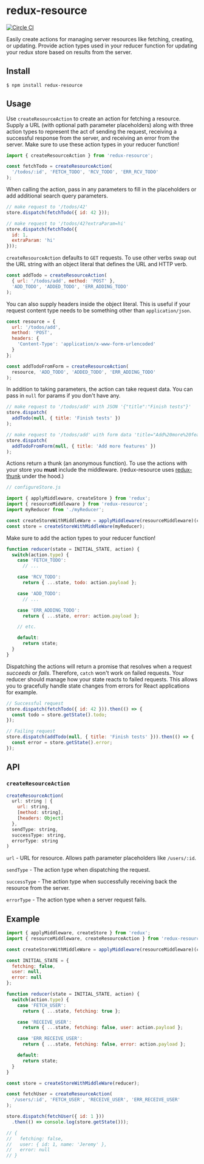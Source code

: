 # redux-resource

[![Circle CI](https://circleci.com/gh/jfairbank/redux-resource.svg?style=svg)](https://circleci.com/gh/jfairbank/redux-resource)

Easily create actions for managing server resources like fetching, creating, or
updating. Provide action types used in your reducer function for updating your
redux store based on results from the server.

## Install

    $ npm install redux-resource

## Usage

Use `createResourceAction` to create an action for fetching a resource. Supply a
URL (with optional path parameter placeholders) along with three action types to
represent the act of sending the request, receiving a successful response from
the server, and receiving an error from the server.  Make sure to use these
action types in your reducer function!

```js
import { createResourceAction } from 'redux-resource';

const fetchTodo = createResourceAction(
  '/todos/:id', 'FETCH_TODO', 'RCV_TODO', 'ERR_RCV_TODO'
);
```

When calling the action, pass in any parameters to fill in the placeholders or
add additional search query parameters.

```js
// make request to '/todos/42'
store.dispatch(fetchTodo({ id: 42 }));

// make request to '/todos/42?extraParam=hi'
store.dispatch(fetchTodo({
  id: 1,
  extraParam: 'hi'
}));
```

`createResourceAction` defaults to `GET` requests. To use other verbs swap out
the URL string with an object literal that defines the URL and HTTP verb.

```js
const addTodo = createResourceAction(
  { url: '/todos/add', method: 'POST' },
  'ADD_TODO', 'ADDED_TODO', 'ERR_ADDING_TODO'
);
```

You can also supply headers inside the object literal. This is useful if your
request content type needs to be something other than `application/json`.

```js
const resource = {
  url: '/todos/add',
  method: 'POST',
  headers: {
    'Content-Type': 'application/x-www-form-urlencoded'
  }
};

const addTodoFromForm = createResourceAction(
  resource, 'ADD_TODO', 'ADDED_TODO', 'ERR_ADDING_TODO'
);
```

In addition to taking parameters, the action can take request data. You can
pass in `null` for params if you don't have any.

```js
// make request to '/todos/add' with JSON '{"title":"Finish tests"}'
store.dispatch(
  addTodo(null, { title: 'Finish tests' })
);

// make request to '/todos/add' with form data 'title="Add%20more%20features"'
store.dispatch(
  addTodoFromForm(null, { title: 'Add more features' })
);
```

Actions return a thunk (an anonymous function). To use the actions with your
store you **must** include the middleware. (redux-resource uses
[redux-thunk](https://github.com/gaearon/redux-thunk) under the hood.)

```js
// configureStore.js

import { applyMiddleware, createStore } from 'redux';
import { resourceMiddleware } from 'redux-resource';
import myReducer from './myReducer';

const createStoreWithMiddleWare = applyMiddleware(resourceMiddleware)(createStore);
const store = createStoreWithMiddleWare(myReducer);
```

Make sure to add the action types to your reducer function!

```js
function reducer(state = INITIAL_STATE, action) {
  switch(action.type) {
    case 'FETCH_TODO':
      // ...

    case 'RCV_TODO':
      return { ...state, todo: action.payload };

    case 'ADD_TODO':
      // ...

    case 'ERR_ADDING_TODO':
      return { ...state, error: action.payload };

    // etc.

    default:
      return state;
  }
}
```

Dispatching the actions will return a promise that resolves when a request
_succeeds_ or _fails_. Therefore, `catch` won't work on failed requests. Your
reducer should manage how your state reacts to failed requests. This allows you
to gracefully handle state changes from errors for React applications for
example.

```js
// Successful request
store.dispatch(fetchTodo({ id: 42 })).then(() => {
  const todo = store.getState().todo;
});

// Failing request
store.dispatch(addTodo(null, { title: 'Finish tests' })).then(() => {
  const error = store.getState().error;
});
```

## API

### `createResourceAction`

```js
createResourceAction(
  url: string | {
    url: string,
    [method: string],
    [headers: Object]
  },
  sendType: string,
  successType: string,
  errorType: string
)
```

`url` - URL for resource. Allows path parameter placeholders like `/users/:id`.

`sendType` - The action type when dispatching the request.

`successType` - The action type when successfully receiving back the resource
from the server.

`errorType` - The action type when a server request fails.

## Example

```js
import { applyMiddleware, createStore } from 'redux';
import { resourceMiddleware, createResourceAction } from 'redux-resource';

const createStoreWithMiddleWare = applyMiddleware(resourceMiddleware)(createStore);

const INITIAL_STATE = {
  fetching: false,
  user: null,
  error: null
};

function reducer(state = INITIAL_STATE, action) {
  switch(action.type) {
    case 'FETCH_USER':
      return { ...state, fetching: true };

    case 'RECEIVE_USER':
      return { ...state, fetching: false, user: action.payload };

    case 'ERR_RECEIVE_USER':
      return { ...state, fetching: false, error: action.payload };

    default:
      return state;
  }
}

const store = createStoreWithMiddleWare(reducer);

const fetchUser = createResourceAction(
  '/users/:id', 'FETCH_USER', 'RECEIVE_USER', 'ERR_RECEIVE_USER'
);

store.dispatch(fetchUser({ id: 1 }))
  .then(() => console.log(store.getState()));

// {
//   fetching: false,
//   user: { id: 1, name: 'Jeremy' },
//   error: null
// }
```
